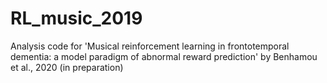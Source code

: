# RL_music_2019
Analysis code for 'Musical reinforcement learning in frontotemporal dementia: a model paradigm of abnormal reward prediction' by Benhamou et al., 2020 (in preparation) 
